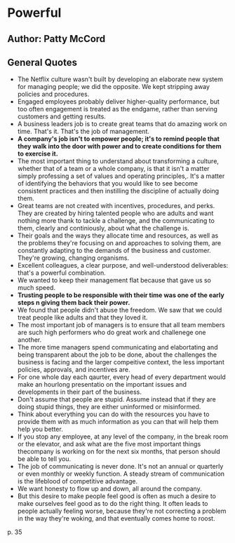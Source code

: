 # Powerful
## Author: Patty McCord

## General Quotes
- The Netflix culture wasn't built by developing an elaborate new system for managing people; we did the opposite. We kept stripping away policies and procedures.
- Engaged employees probably deliver higher-quality performance, but too often engagement is treated as the endgame, rather than serving customers and getting results.
- A business leaders job is to create great teams that do amazing work on time. That's it. That's the job of management.
- **A company's job isn't to empower people; it's to remind people that they walk into the door with power and to create conditions for them to exercise it.**
- The most important thing to understand about transforming a culture, whether that of a team or a whole company, is that it isn't a matter simply professing a set of values and operating principles,. It's a matter of identifying the behaviors that you would like to see become consistent practices and then instilling the discipline of actually doing them.
- Great teams are not created with incentives, procedures, and perks. They are created by hiring talented people who are adults and want nothing more thank to tackle a challenge, and the communicating to them, clearly and continiously, about what the challenge is.
- Their goals and the ways they allocate time and resources, as well as the problems they're focusing on and approaches to solving them, are constantly adapting to the demands of the business and customer. They're growing, changing organisms.
- Excellent colleagues, a clear purpose, and well-understood deliverables: that's a powerful combination.
- We wanted to keep their management flat because that gave us so much speed.
- **Trusting people to be responsible with their time was one of the early steps n giving them back their power.**
- We found that people didn't abuse the freedom. We saw that we could treat people like adults and that they loved it.
- The most important job of managers is to ensure that all team members are such high performers who do great work and challenege one another.
- The more time managers spend communicating and elabortating and being transparent about the job to be done, about the challenges the business is facing and the larger compeitive context, the less important policies, approvals, and incentives are.
- For one whole day each qaurter, every head of every department would make an hourlong presentatio on the important issues and developments in their part of the business.
- Don't assume that people are stupid. Assume instead that if they are doing stupid things, they are either uninformed or misinformed.
- Think about everything you can do with the resources you have to provide them with as much information as you can that will help them help you better.
- If you stop any employee, at any level of the company, in the break room or the elevator, and ask what are the five most important things thecompany is working on for the next six months, that person should be able to tell you.
- The job of communicating is never done. It's not an annual or quarterly or even monthly or weekly function. A steady stream of communication is the lifeblood of competitive advantage.
- We want honesty to flow up and down, all around the company.
- But this desire to make people feel good is often as much a desire to make ourselves feel good as to do the right thing. It often leads to people actually feeling worse, because they're not correcting a problem in the way they're woking, and that eventually comes home to roost.

p. 35
